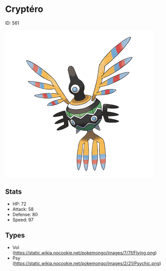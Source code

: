 # Cryptéro


ID: 561

![](https://raw.githubusercontent.com/PokeAPI/sprites/master/sprites/pokemon/other/official-artwork/561.png "Cryptéro")

## Stats


 - HP: 72
 - Attack: 58
 - Defense: 80
 - Speed: 97

## Types


 - Vol (https://static.wikia.nocookie.net/pokemongo/images/7/7f/Flying.png)
 - Psy (https://static.wikia.nocookie.net/pokemongo/images/2/21/Psychic.png)
